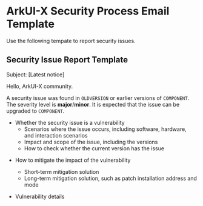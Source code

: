 # ArkUI-X Security Process Email Template

Use the following tempate to report security issues.

## Security Issue Report Template

Subject: [Latest notice]



Hello, ArkUI-X community.

A security issue was found in `OLDVERSION` or earlier versions of `COMPONENT`. The severity level is **major**/**minor**. It is expected that the issue can be upgraded to `COMPONENT`.



- Whether the security issue is a vulnerability
  + Scenarios where the issue occurs, including software, hardware, and interaction scenarios
  + Impact and scope of the issue, including the versions
  + How to check whether the current version has the issue

+ How to mitigate the impact of the vulnerability
  + Short-term mitigation solution
  + Long-term mitigation solution, such as patch installation address and mode

+ Vulnerability details
